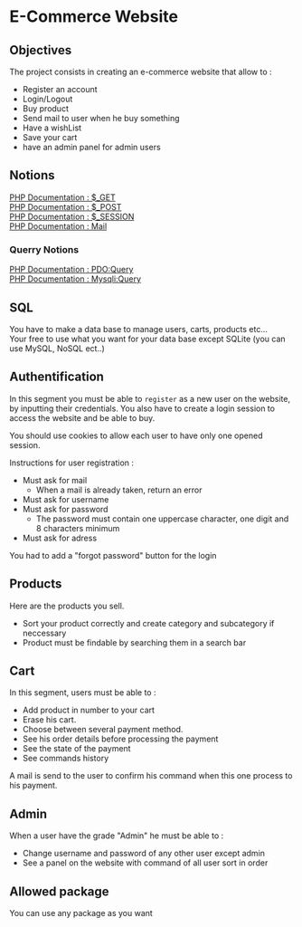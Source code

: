 # E-Commerce Website

## Objectives
The project consists in creating an e-commerce website that allow to :
* Register an account
* Login/Logout
* Buy product
* Send mail to user when he buy something
* Have a wishList
* Save your cart
* have an admin panel for admin users

## Notions
[PHP Documentation : $_GET](https://www.php.net/manual/en/reserved.variables.get.php)  
[PHP Documentation : $_POST](https://www.php.net/manual/en/reserved.variables.post.php)   
[PHP Documentation : $_SESSION](https://www.php.net/manual/en/reserved.variables.session.php)   
[PHP Documentation : Mail](https://www.php.net/manual/en/function.mail.php)

### Querry Notions
[PHP Documentation : PDO:Query](https://www.php.net/manual/en/pdo.query.php)   
[PHP Documentation : Mysqli:Query](https://www.php.net/manual/en/mysqli.query.php)

## SQL
You have to make a data base to manage users, carts, products etc...   
Your free to use what you want for your data base except SQLite
(you can use MySQL, NoSQL ect..)

## Authentification
In this segment you must be able to `register` as a new user on the website, by inputting their credentials. You also have to create a login session to access the website and be able to buy.

You should use cookies to allow each user to have only one opened session.

Instructions for user registration :
* Must ask for mail
  * When a mail is already taken, return an error
* Must ask for username
* Must ask for password
  * The password must contain one uppercase character, one digit and 8 characters minimum
* Must ask for adress
  
You had to add a "forgot password" button for the login

## Products
Here are the products you sell.   
* Sort your product correctly and create category and subcategory if neccessary
* Product must be findable by searching them in a search bar

## Cart
In this segment, users must be able to : 
* Add product in number to your cart  
* Erase his cart.    
* Choose between several payment method.   
* See his order details before processing the payment
* See the state of the payment
* See commands history

A mail is send to the user to confirm his command when this one process to his payment.

## Admin
When a user have the grade "Admin" he must be able to :
* Change username and password of any other user except admin
* See a panel on the website with command of all user sort in order

## Allowed package
You can use any package as you want
